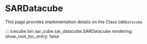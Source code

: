 # SARDatacube
This page provides implementation details on the Class `SARDatacube` 

::: icecube.bin.sar_cube.sar_datacube.SARDatacube
      rendering:
          show_root_toc_entry: false